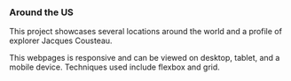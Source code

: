 ### Around the US

This project showcases several locations around the world and a profile of explorer Jacques Cousteau.

This webpages is responsive and can be viewed on desktop, tablet, and a mobile device. Techniques used include flexbox and grid. 

